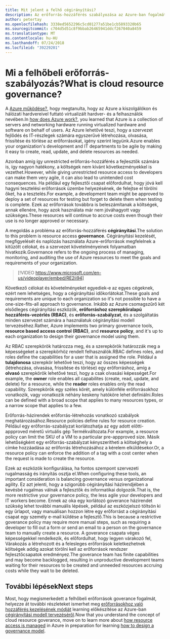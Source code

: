 ```yaml
---
title: Mit jelent a felhő cégirányítási?
description: Az erőforrás-hozzáférés szabályozása az Azure-ban fogalmát ismertetése
author: petertay
ms.openlocfilehash: 3338ed5652296c5cd01277a51be1cb5893320b65
ms.sourcegitcommit: c704d5d51c8f9bbab26465941ddcf267040a8459
ms.translationtype: MT
ms.contentlocale: hu-HU
ms.lasthandoff: 07/24/2018
ms.locfileid: "39229201"
---
```

# <a name="what-is-cloud-resource-governance"></a><span data-ttu-id="129fe-103">Mi a felhőbeli erőforrás-szabályozás?</span><span class="sxs-lookup"><span data-stu-id="129fe-103">What is cloud resource governance?</span></span>

<span data-ttu-id="129fe-104">A [Azure működése?](azure-explainer.md), hogy megtanulta, hogy az Azure a kiszolgálókon és hálózati hardvereivel futtató virtualizált hardver- és a felhasználók nevében.</span><span class="sxs-lookup"><span data-stu-id="129fe-104">In [how does Azure work?](azure-explainer.md), you learned that Azure is a collection of servers and networking hardware running virtualized hardware and software on behalf of users.</span></span> <span data-ttu-id="129fe-105">Az Azure lehetővé teszi, hogy a szervezet fejlődés és IT-részlegek számára egyszerűvé létrehozása, olvasása, frissítése és törlése az erőforrásokat, igény szerint legyünk.</span><span class="sxs-lookup"><span data-stu-id="129fe-105">Azure enables your organization's development and IT departments to be agile by making it easy to create, read, update, and delete resources as needed.</span></span>

<span data-ttu-id="129fe-106">Azonban amíg így unrestricted erőforrás-hozzáférés a fejlesztők számára is, így nagyon hatékony, a költségek nem kívánt következményekkel is vezethet.</span><span class="sxs-lookup"><span data-stu-id="129fe-106">However, while giving unrestricted resource access to developers can make them very agile, it can also lead to unintended cost consequences.</span></span> <span data-ttu-id="129fe-107">Ha például egy fejlesztői csapat előfordulhat, hogy jóvá kell hagyni tesztelési erőforrások üzembe helyezésének, de felejtse el törölni őket, ha a tesztelés.</span><span class="sxs-lookup"><span data-stu-id="129fe-107">For example, a development team might be approved to deploy a set of resources for testing but forget to delete them when testing is complete.</span></span> <span data-ttu-id="129fe-108">Ezek az erőforrások továbbra is beleszámítanak a költségek, annak ellenére, hogy azok használata már nem jóváhagyott vagy szükséges.</span><span class="sxs-lookup"><span data-stu-id="129fe-108">These resources will continue to accrue costs even though their use is no longer approved or necessary.</span></span> 

<span data-ttu-id="129fe-109">A megoldás a probléma az erőforrás-hozzáférés **cégirányítási**.</span><span class="sxs-lookup"><span data-stu-id="129fe-109">The solution to this problem is resource access **governance**.</span></span> <span data-ttu-id="129fe-110">Cégirányítási kezelését, megfigyelését és naplózás használata Azure-erőforrások megfelelnek a kitűzött célokat, és a szervezet követelményeinek folyamatban hivatkozik.</span><span class="sxs-lookup"><span data-stu-id="129fe-110">Governance refers to the ongoing process of managing, monitoring, and auditing the use of Azure resources to meet the goals and requirements of your organization.</span></span> 

> [!VIDEO https://www.microsoft.com/en-us/videoplayer/embed/RE2ii94] 

<span data-ttu-id="129fe-111">Következő célokat és követelményeket egyediek-e az egyes cégeknek, ezért nem lehetséges, hogy a cégirányítási időkorlátokat.</span><span class="sxs-lookup"><span data-stu-id="129fe-111">These goals and requirements are unique to each organization so it's not possible to have a one-size-fits-all approach to governance.</span></span> <span data-ttu-id="129fe-112">Inkább az Azure csomagszűrő két elsődleges cégirányítási eszközök, **erőforráshoz szerepköralapú hozzáférés-vezérlés (RBAC)**, és **erőforrás-szabályzat**, és a szolgáltatás minden szervezet számára a használatuk cégirányítási modell tervezéséhez.</span><span class="sxs-lookup"><span data-stu-id="129fe-112">Rather, Azure implements two primary governance tools, **resource based access control (RBAC)**, and **resource policy**, and it's up to each organization to design their governance model using them.</span></span>

<span data-ttu-id="129fe-113">Az RBAC szerepkörök határozza meg, és a szerepkörök határozzák meg a képességeket a szerepkörhöz rendelt felhasználók.</span><span class="sxs-lookup"><span data-stu-id="129fe-113">RBAC defines roles, and roles define the capabilities for a user that is assigned the role.</span></span> <span data-ttu-id="129fe-114">Például a **tulajdonosa** szerepkör lehetővé teszi, hogy az összes képességek (létrehozása, olvasása, frissítése és törlése) egy erőforráshoz, amíg a **olvasó** szerepkörök lehetővé teszi, hogy a csak olvasási képességet.</span><span class="sxs-lookup"><span data-stu-id="129fe-114">For example, the **owner** role enables all capabilites (create, read, update, and delete) for a resource, while the  **reader** roles enables only the read capability.</span></span> <span data-ttu-id="129fe-115">Szerepkörök egy széles körét, amely különféle erőforrásokhoz vonatkozik, vagy vonatkozik néhány keskeny hatóköre lehet definiálni.</span><span class="sxs-lookup"><span data-stu-id="129fe-115">Roles can be defined with a broad scope that applies to many resources types, or a narrow scope that applies to a few.</span></span> 

<span data-ttu-id="129fe-116">Erőforrás-házirendek erőforrás-létrehozás vonatkozó szabályok meghatározásához.</span><span class="sxs-lookup"><span data-stu-id="129fe-116">Resource policies define rules for resource creation.</span></span> <span data-ttu-id="129fe-117">Például egy erőforrás-szabályzat korlátozhatja az egy adott előtti-appproved méretű virtuális gép Termékváltozata.</span><span class="sxs-lookup"><span data-stu-id="129fe-117">For example, a resource policy can limit the SKU of a VM to a particular pre-appproved size.</span></span> <span data-ttu-id="129fe-118">Másik lehetőségként egy erőforrás-szabályzat kényszerítheti a költséghely a címke hozzáadása az erőforrás létrehozásához a kérelem elküldésekor.</span><span class="sxs-lookup"><span data-stu-id="129fe-118">Or, a resource policy can enforce the addition of a tag with a cost center when the request is made to create the resource.</span></span> 

<span data-ttu-id="129fe-119">Ezek az eszközök konfigurálása, ha fontos szempont szervezeti rugalmasság és irányítás osztja el.</span><span class="sxs-lookup"><span data-stu-id="129fe-119">When configuring these tools, an important consideration is balancing governance versus organizational agility.</span></span> <span data-ttu-id="129fe-120">Ez azt jelenti, hogy a szigorúbb cégirányítási házirendjében a kevésbé rugalmas válnak a fejlesztők és informatikai dolgozók.</span><span class="sxs-lookup"><span data-stu-id="129fe-120">That is, the more restrictive your governance policy, the less agile your developers and IT workers become.</span></span> <span data-ttu-id="129fe-121">Ennek az oka egy korlátozó goverance házirendet szükség lehet további manuális lépések, például az eszközjelszó töltsön ki egy űrlapot, vagy manuálisan hozzon létre egy erőforrást a cégirányítási csapat egy személy e-mail küldése a fejlesztő.</span><span class="sxs-lookup"><span data-stu-id="129fe-121">This is because a restrictive goverance policy may require more manual steps, such as requiring a developer to fill out a form or send an email to a person on the governance team to manually create a resource.</span></span> <span data-ttu-id="129fe-122">A goverance csapata véges képességekkel rendelkezik, és előfordulhat, hogy legyen várakozó fel, Várakozás a létrehozott és a felesleges erőforrások keletkezhetnek költségek addig azokat törölni kell az erőforrások rendszer fejlesztőcsapatok eredményez.</span><span class="sxs-lookup"><span data-stu-id="129fe-122">The goverance team has finite capabilities and may become backlogged, resulting in unproductive development teams waiting for their resources to be created and unneeded resources accruing costs while they wait to be deleted.</span></span>

## <a name="next-steps"></a><span data-ttu-id="129fe-123">További lépések</span><span class="sxs-lookup"><span data-stu-id="129fe-123">Next steps</span></span>

<span data-ttu-id="129fe-124">Most, hogy megismerkedett a felhőbeli erőforrások goverance fogalmát, helyezze át további részleteket ismerhet meg [erőforrásokhoz való hozzáférés kezelésének módját](azure-resource-access.md) learning előkészítése az Azure-ban [cégirányítási modell tervezéséről](governance-how-to.md).</span><span class="sxs-lookup"><span data-stu-id="129fe-124">Now that you understand the concept of cloud resource goverance, move on to learn more about [how resource access is managed](azure-resource-access.md) in Azure in preparation for learning [how to design a governance model](governance-how-to.md).</span></span>